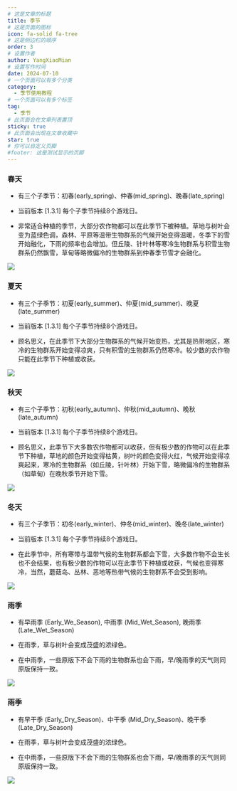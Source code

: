 ```yaml
---
# 这是文章的标题
title: 季节
# 这是页面的图标
icon: fa-solid fa-tree
# 这是侧边栏的顺序
order: 3
# 设置作者
author: YangXiaoMian
# 设置写作时间
date: 2024-07-10
# 一个页面可以有多个分类
category:
  - 季节使用教程
# 一个页面可以有多个标签
tag:
  - 季节
# 此页面会在文章列表置顶
sticky: true
# 此页面会出现在文章收藏中
star: true
# 你可以自定义页脚
#footer: 这是测试显示的页脚
---
```

### **春天**
- 有三个子季节：初春(early_spring)、仲春(mid_spring)、晚春(late_spring)

- 当前版本 [1.3.1] 每个子季节持续8个游戏日。

- 非常适合种植的季节，大部分农作物都可以在此季节下被种植。草地与树叶会变为蓝绿色调，森林、平原等温带生物群系的气候开始变得温暖，冬季下的雪开始融化，下雨的频率也会增加。但丘陵、针叶林等寒冷生物群系与积雪生物群系仍然飘雪，草甸等略微偏冷的生物群系到仲春季节雪才会融化。

![](https://i1.mcobj.com/imgb/u15prb/20240710_668e0f9db5d5f.png)

### **夏天**
- 有三个子季节：初夏(early_summer)、仲夏(mid_summer)、晚夏(late_summer)

- 当前版本 [1.3.1] 每个子季节持续8个游戏日。

- 顾名思义，在此季节下大部分生物群系的气候开始变热，尤其是热带地区，寒冷的生物群系开始变得凉爽，只有积雪的生物群系仍然寒冷。较少数的农作物只能在此季节下种植或收获。

![](https://i1.mcobj.com/imgb/u15prb/20240710_668e15fb8dbad.png)

### **秋天**
- 有三个子季节：初秋(early_autumn)、仲秋(mid_autumn)、晚秋(late_autumn)

- 当前版本 [1.3.1] 每个子季节持续8个游戏日。

- 顾名思义，此季节下大多数农作物都可以收获，但有极少数的作物可以在此季节下种植，草地的颜色开始变得枯黄，树叶的颜色变得火红，气候开始变得凉爽起来，寒冷的生物群系（如丘陵，针叶林）开始下雪，略微偏冷的生物群系（如草甸）在晚秋季节开始下雪。

![](https://i1.mcobj.com/imgb/u15prb/20240710_668e15fb0df19.png)

### **冬天**
- 有三个子季节：初冬(early_winter)、仲冬(mid_winter)、晚冬(late_winter)

- 当前版本 [1.3.1] 每个子季节持续8个游戏日。

- 在此季节中，所有寒带与温带气候的生物群系都会下雪，大多数作物不会生长也不会结果，也有极少数的作物可以在此季节下种植或收获，气候也变得寒冷，当然，蘑菇岛、丛林、恶地等热带气候的生物群系不会受到影响。

![](https://i1.mcobj.com/imgb/u15prb/20240710_668e1690f3f45.png)

### **雨季**
- 有早雨季 (Early_We_Season), 中雨季 (Mid_Wet_Season), 晚雨季 (Late_Wet_Season)

- 在雨季，草与树叶会变成茂盛的浓绿色。

- 在中雨季，一些原版下不会下雨的生物群系也会下雨，早/晚雨季的天气则同原版保持一致。

![](https://i1.mcobj.com/imgb/u15prb/20240710_668e1737cf7a2.png)

### **雨季**
- 有早干季 (Early_Dry_Season)、中干季 (Mid_Dry_Season)、晚干季 (Late_Dry_Season)

- 在雨季，草与树叶会变成茂盛的浓绿色。

- 在中雨季，一些原版下不会下雨的生物群系也会下雨，早/晚雨季的天气则同原版保持一致。

![](https://i1.mcobj.com/imgb/u15prb/20240710_668e17d0ad879.png)